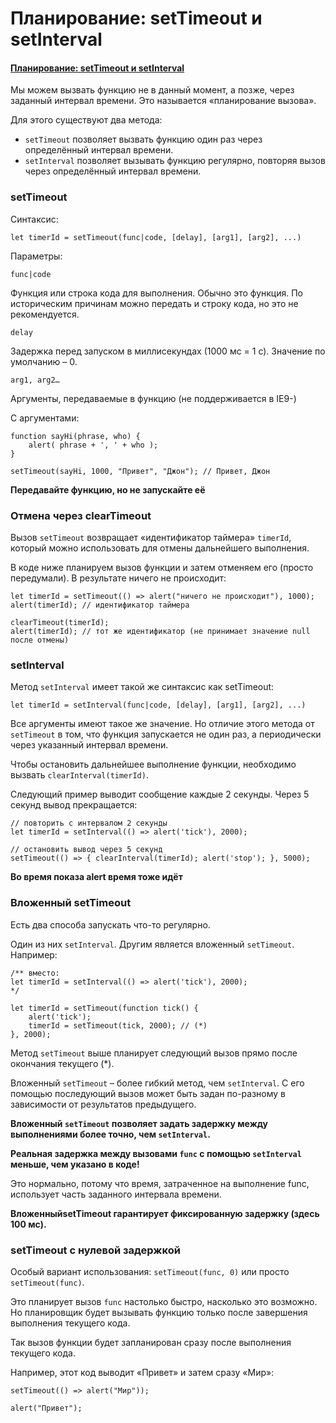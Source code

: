 # Планирование: setTimeout и setInterval

#### [Планирование: setTimeout и setInterval](https://learn.javascript.ru/settimeout-setinterval)

Мы можем вызвать функцию не в данный момент, а позже, через заданный интервал времени. Это называется «планирование
вызова».

Для этого существуют два метода:

- `setTimeout` позволяет вызвать функцию один раз через определённый интервал времени.
- `setInterval` позволяет вызывать функцию регулярно, повторяя вызов через определённый интервал времени.

### setTimeout

Синтаксис:

    let timerId = setTimeout(func|code, [delay], [arg1], [arg2], ...)

Параметры:

`func|code`

Функция или строка кода для выполнения. Обычно это функция. По историческим причинам можно передать и строку кода, но
это не рекомендуется.

`delay`

Задержка перед запуском в миллисекундах (1000 мс = 1 с). Значение по умолчанию – 0.

`arg1, arg2…`

Аргументы, передаваемые в функцию (не поддерживается в IE9-)

С аргументами:

    function sayHi(phrase, who) {
        alert( phrase + ', ' + who );
    }
    
    setTimeout(sayHi, 1000, "Привет", "Джон"); // Привет, Джон

**Передавайте функцию, но не запускайте её**

### Отмена через clearTimeout

Вызов `setTimeout` возвращает «идентификатор таймера» `timerId`, который можно использовать для отмены дальнейшего
выполнения.

В коде ниже планируем вызов функции и затем отменяем его (просто передумали). В результате ничего не происходит:

    let timerId = setTimeout(() => alert("ничего не происходит"), 1000);
    alert(timerId); // идентификатор таймера
    
    clearTimeout(timerId);
    alert(timerId); // тот же идентификатор (не принимает значение null после отмены)

### setInterval

Метод `setInterval` имеет такой же синтаксис как setTimeout:

    let timerId = setInterval(func|code, [delay], [arg1], [arg2], ...)

Все аргументы имеют такое же значение. Но отличие этого метода от `setTimeout` в том, что функция запускается не один
раз, а периодически через указанный интервал времени.

Чтобы остановить дальнейшее выполнение функции, необходимо вызвать `clearInterval(timerId)`.

Следующий пример выводит сообщение каждые 2 секунды. Через 5 секунд вывод прекращается:

    // повторить с интервалом 2 секунды
    let timerId = setInterval(() => alert('tick'), 2000);
    
    // остановить вывод через 5 секунд
    setTimeout(() => { clearInterval(timerId); alert('stop'); }, 5000);

**Во время показа alert время тоже идёт**

### Вложенный setTimeout

Есть два способа запускать что-то регулярно.

Один из них `setInterval`. Другим является вложенный `setTimeout`. Например:

    /** вместо:
    let timerId = setInterval(() => alert('tick'), 2000);
    */
    
    let timerId = setTimeout(function tick() {
        alert('tick');
        timerId = setTimeout(tick, 2000); // (*)
    }, 2000);

Метод `setTimeout` выше планирует следующий вызов прямо после окончания текущего (*).

Вложенный `setTimeout` – более гибкий метод, чем `setInterval`. С его помощью последующий вызов может быть задан
по-разному в зависимости от результатов предыдущего.

**Вложенный `setTimeout` позволяет задать задержку между выполнениями более точно, чем `setInterval`.**

**Реальная задержка между вызовами `func` с помощью `setInterval` меньше, чем указано в коде!**

Это нормально, потому что время, затраченное на выполнение func, использует часть заданного интервала времени.

**ВложенныйsetTimeout гарантирует фиксированную задержку (здесь 100 мс).**

### setTimeout с нулевой задержкой

Особый вариант использования: `setTimeout(func, 0)` или просто `setTimeout(func)`.

Это планирует вызов `func` настолько быстро, насколько это возможно. Но планировщик будет вызывать функцию только после
завершения выполнения текущего кода.

Так вызов функции будет запланирован сразу после выполнения текущего кода.

Например, этот код выводит «Привет» и затем сразу «Мир»:

    setTimeout(() => alert("Мир"));
    
    alert("Привет");

